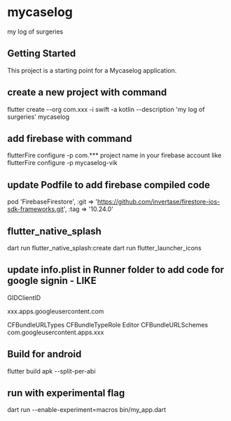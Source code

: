 # mycaselog

my log of surgeries

## Getting Started

This project is a starting point for a Mycaselog application.

## create a new project with command
flutter create --org com.xxx -i swift -a kotlin --description 'my log of surgeries' mycaselog

## add firebase with command
flutterFire configure -p com.*** project name in your firebase account like flutterFire configure -p mycaselog-vik 

## update Podfile to add firebase compiled code
pod 'FirebaseFirestore', :git => 'https://github.com/invertase/firestore-ios-sdk-frameworks.git', :tag => '10.24.0'

## flutter_native_splash
dart run flutter_native_splash:create
dart run flutter_launcher_icons

## update info.plist in Runner folder to add code for google signin - LIKE
<key>GIDClientID</key>
<!-- TODO Replace this value: -->
<!-- Copied from GoogleService-Info.plist key CLIENT_ID -->
<string>xxx.apps.googleusercontent.com</string>
<!-- Put me in the [my_project]/ios/Runner/Info.plist file -->
<!-- Google Sign-in Section -->
<key>CFBundleURLTypes</key>
<array>
    <dict>
        <key>CFBundleTypeRole</key>
        <string>Editor</string>
        <key>CFBundleURLSchemes</key>
        <array>
            <!-- TODO Replace this value: -->
            <!-- Copied from GoogleService-Info.plist key REVERSED_CLIENT_ID -->
            <string>com.googleusercontent.apps.xxx</string>
        </array>
    </dict>
</array>
<!-- End of the Google Sign-in Section -->


## Build for android
flutter build apk --split-per-abi

##  run with  experimental flag
dart run --enable-experiment=macros bin/my_app.dart